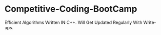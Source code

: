 # Competitive-Coding-BootCamp
Efficient Algorithms Written IN C++. Will Get Updated Regularly With Write-ups.
